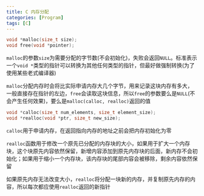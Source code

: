 ```yaml
---
title: C 内存分配
categories: [Program]
tags: [C]
---
```


``` c
void *malloc(size_t size);
void free(void *pointer);
```

`malloc`的参数`size`为需要分配的字节数(不会初始化)，失败会返回`NULL`。标准表示一个`void *`类型的指针可以转换为其他任何类型的指针，但最好做强制转换(为了使用某些老式编译器)

`malloc`分配内存时会将比实际申请内存大几个字节，用来记录这块内存有多大，一般直接存在指针的左边，`free`会读取这块信息，所以`free`的参数要么是`NULL`(不会产生任何效果)，要么是`malloc(calloc, realloc)`返回的值

``` c
void *calloc(size_t num_elements, size_t element_size);
void *realloc(void *ptr, size_t new_size);
```

`calloc`用于申请内存，在返回指向内存的地址之前会把内存初始化为零

`realloc`函数用于修改一个原先已分配的内存块的大小，如果用于扩大一个内存块，这个块原先内容依然保留，新增内容添加到原先内存块的后面，新内存不会初始化；如果用于缩小一个内存块，该内存块的尾部内容会被移除，剩余内容依然保留

如果原先内存无法改变大小，`realloc`将分配一块新的内存，并复制原先内存的内容，所以每次都应使用`realloc`返回的新指针
